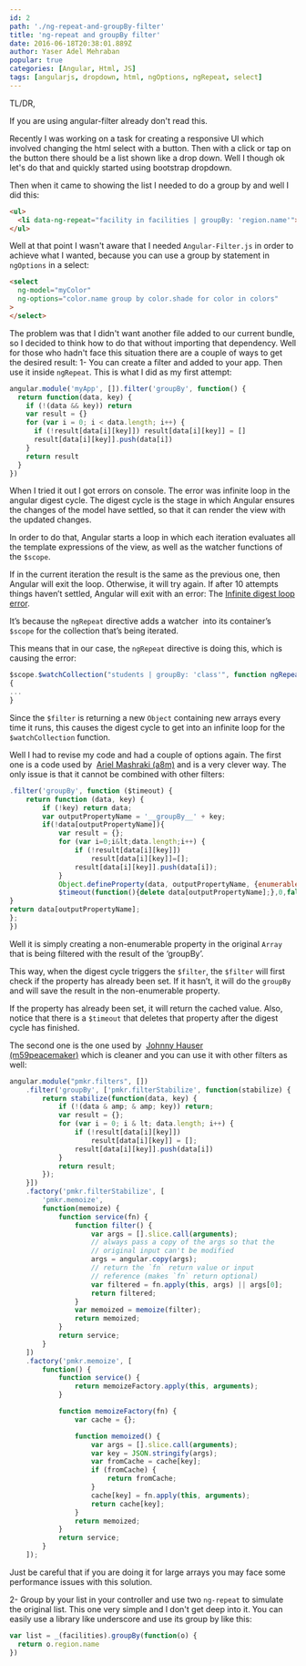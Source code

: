 ```yaml
---
id: 2
path: './ng-repeat-and-groupBy-filter'
title: 'ng-repeat and groupBy filter'
date: 2016-06-18T20:38:01.889Z
author: Yaser Adel Mehraban
popular: true
categories: [Angular, Html, JS]
tags: [angularjs, dropdown, html, ngOptions, ngRepeat, select]
---
```


TL/DR,

If you are using angular-filter already don't read this.

Recently I was working on a task for creating a responsive UI which involved changing the html select with a button. Then with a click or tap on the button there should be a list shown like a drop down. Well I though ok let's do that and quickly started using bootstrap dropdown.

<!--more-->

Then when it came to showing the list I needed to do a group by and well I did this:

```html
<ul>
  <li data-ng-repeat="facility in facilities | groupBy: 'region.name'"></li>
</ul>
```

Well at that point I wasn't aware that I needed `Angular-Filter.js` in order to achieve what I wanted, because you can use a group by statement in `ngOptions` in a select:

```html
<select
  ng-model="myColor"
  ng-options="color.name group by color.shade for color in colors"
>
</select>
```

The problem was that I didn't want another file added to our current bundle,
so I decided to think how to do that without importing that dependency. Well for
those who hadn't face this situation there are a couple of ways to get the
desired result: 1- You can create a filter and added to your app. Then use it
inside `ngRepeat`. This is what I did as my first attempt:

```javascript
angular.module('myApp', []).filter('groupBy', function() {
  return function(data, key) {
    if (!(data && key)) return
    var result = {}
    for (var i = 0; i < data.length; i++) {
      if (!result[data[i][key]]) result[data[i][key]] = []
      result[data[i][key]].push(data[i])
    }
    return result
  }
})
```

When I tried it out I got errors on console. The error was infinite loop in the angular digest cycle. The digest cycle is the stage in which Angular ensures the changes of the model have settled, so that it can render the view with the updated changes.

In order to do that, Angular starts a loop in which each iteration evaluates all the template expressions of the view, as well as the watcher functions of the `$scope`.

If in the current iteration the result is the same as the previous one, then Angular will exit the loop. Otherwise, it will try again. If after 10 attempts things haven’t settled, Angular will exit with an error: The [Infinite digest loop error](https://docs.angularjs.org/error/$rootScope/infdig).

It’s because the `ngRepeat` directive adds a watcher  into its container’s `$scope` for the collection that’s being iterated.

This means that in our case, the `ngRepeat` directive is doing this, which is causing the error:

```javascript
$scope.$watchCollection("students | groupBy: 'class'", function ngRepeatAction(collection)
{
...
}
```

Since the `$filter` is returning a new `Object` containing new arrays every time it runs, this causes the digest cycle to get into an infinite loop for the `$watchCollection` function.

Well I had to revise my code and had a couple of options again. The first one is a code used by  [Ariel Mashraki (a8m)](https://github.com/a8m) and is a very clever way. The only issue is that it cannot be combined with other filters:

```javascript
.filter('groupBy', function ($timeout) {
    return function (data, key) {
        if (!key) return data;
        var outputPropertyName = '__groupBy__' + key;
        if(!data[outputPropertyName]){
            var result = {};
            for (var i=0;i&lt;data.length;i++) {
                if (!result[data[i][key]])
                    result[data[i][key]]=[];
                result[data[i][key]].push(data[i]);
            }
            Object.defineProperty(data, outputPropertyName, {enumerable:false, configurable:true, writable: false, value:result});
            $timeout(function(){delete data[outputPropertyName];},0,false);
}
return data[outputPropertyName];
};
})
```

Well it is simply creating a non-enumerable property in the original `Array` that is being filtered with the result of the ‘groupBy’.

This way, when the digest cycle triggers the `$filter`, the `$filter` will first check if the property has already been set. If it hasn’t, it will do the `groupBy` and will save the result in the non-enumerable property.

If the property has already been set, it will return the cached value. Also, notice that there is a `$timeout` that deletes that property after the digest cycle has finished.

The second one is the one used by  [Johnny Hauser (m59peacemaker)](https://github.com/m59peacemaker) which is cleaner and you can use it with other filters as well:

```javascript
angular.module("pmkr.filters", [])
    .filter('groupBy', ['pmkr.filterStabilize', function(stabilize) {
        return stabilize(function(data, key) {
            if (!(data & amp; & amp; key)) return;
            var result = {};
            for (var i = 0; i & lt; data.length; i++) {
                if (!result[data[i][key]])
                    result[data[i][key]] = [];
                result[data[i][key]].push(data[i])
            }
            return result;
        });
    }])
    .factory('pmkr.filterStabilize', [
        'pmkr.memoize',
        function(memoize) {
            function service(fn) {
                function filter() {
                    var args = [].slice.call(arguments);
                    // always pass a copy of the args so that the
                    // original input can't be modified
                    args = angular.copy(args);
                    // return the `fn` return value or input
                    // reference (makes `fn` return optional)
                    var filtered = fn.apply(this, args) || args[0];
                    return filtered;
                }
                var memoized = memoize(filter);
                return memoized;
            }
            return service;
        }
    ])
    .factory('pmkr.memoize', [
        function() {
            function service() {
                return memoizeFactory.apply(this, arguments);
            }

            function memoizeFactory(fn) {
                var cache = {};

                function memoized() {
                    var args = [].slice.call(arguments);
                    var key = JSON.stringify(args);
                    var fromCache = cache[key];
                    if (fromCache) {
                        return fromCache;
                    }
                    cache[key] = fn.apply(this, arguments);
                    return cache[key];
                }
                return memoized;
            }
            return service;
        }
    ]);
```

Just be careful that if you are doing it for large arrays you may face some performance issues with this solution.

2- Group by your list in your controller and use two `ng-repeat` to simulate the original list. This one very simple and I don't get deep into it. You can easily use a library like underscore and use its group by like this:

```javascript
var list = _(facilities).groupBy(function(o) {
  return o.region.name
})
```
